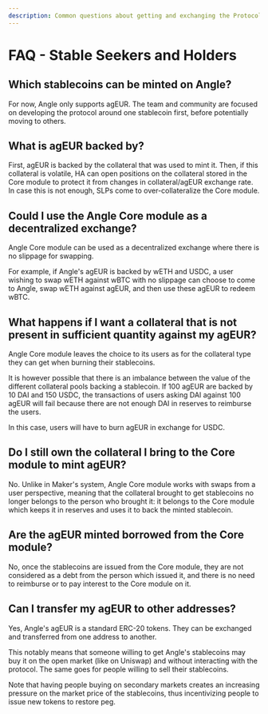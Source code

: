 ```yaml
---
description: Common questions about getting and exchanging the Protocol's stablecoins
---
```


# FAQ - Stable Seekers and Holders

## Which stablecoins can be minted on Angle?

For now, Angle only supports agEUR. The team and community are focused on developing the protocol around one stablecoin first, before potentially moving to others.

## What is agEUR backed by?

First, agEUR is backed by the collateral that was used to mint it. Then, if this collateral is volatile, HA can open positions on the collateral stored in the Core module to protect it from changes in collateral/agEUR exchange rate. In case this is not enough, SLPs come to over-collateralize the Core module.

## Could I use the  Angle Core module as a decentralized exchange?

Angle Core module can be used as a decentralized exchange where there is no slippage for swapping.

For example, if Angle's agEUR is backed by wETH and USDC, a user wishing to swap wETH against wBTC with no slippage can choose to come to Angle, swap wETH against agEUR, and then use these agEUR to redeem wBTC.

## What happens if I want a collateral that is not present in sufficient quantity against my agEUR?

Angle Core module leaves the choice to its users as for the collateral type they can get when burning their stablecoins.

It is however possible that there is an imbalance between the value of the different collateral pools backing a stablecoin. If 100 agEUR are backed by 10 DAI and 150 USDC, the transactions of users asking DAI against 100 agEUR will fail because there are not enough DAI in reserves to reimburse the users.

In this case, users will have to burn agEUR in exchange for USDC.

## Do I still own the collateral I bring to the Core module to mint agEUR?

No. Unlike in Maker's system, Angle Core module works with swaps from a user perspective, meaning that the collateral brought to get stablecoins no longer belongs to the person who brought it: it belongs to the Core module which keeps it in reserves and uses it to back the minted stablecoin.

## Are the agEUR minted borrowed from the Core module?

No, once the stablecoins are issued from the Core module, they are not considered as a debt from the person which issued it, and there is no need to reimburse or to pay interest to the Core module on it.

## Can I transfer my agEUR to other addresses?

Yes, Angle's agEUR is a standard ERC-20 tokens. They can be exchanged and transferred from one address to another.

This notably means that someone willing to get Angle's stablecoins may buy it on the open market (like on Uniswap) and without interacting with the protocol. The same goes for people willing to sell their stablecoins.

Note that having people buying on secondary markets creates an increasing pressure on the market price of the stablecoins, thus incentivizing people to issue new tokens to restore peg.
